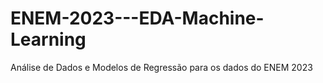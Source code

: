 # ENEM-2023---EDA-Machine-Learning
Análise de Dados e Modelos de Regressão para os dados do ENEM 2023
